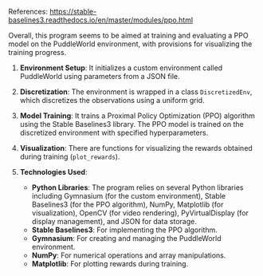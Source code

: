 References:  https://stable-baselines3.readthedocs.io/en/master/modules/ppo.html

Overall, this program seems to be aimed at training and evaluating a PPO model on the PuddleWorld environment, with provisions for visualizing the training progress.
1. **Environment Setup**: It initializes a custom environment called PuddleWorld using parameters from a JSON file.

2. **Discretization**: The environment is wrapped in a class `DiscretizedEnv`, which discretizes the observations using a uniform grid.

3. **Model Training**: It trains a Proximal Policy Optimization (PPO) algorithm using the Stable Baselines3 library. The PPO model is trained on the discretized environment with specified hyperparameters.

4. **Visualization**: There are functions for visualizing the rewards obtained during training (`plot_rewards`).

5. **Technologies Used**:
   - **Python Libraries**: The program relies on several Python libraries including Gymnasium (for the custom environment), Stable Baselines3 (for the PPO algorithm), NumPy, Matplotlib (for visualization), OpenCV (for video rendering), PyVirtualDisplay (for display management), and JSON for data storage.
   - **Stable Baselines3**: For implementing the PPO algorithm.
   - **Gymnasium**: For creating and managing the PuddleWorld environment.
   - **NumPy**: For numerical operations and array manipulations.
   - **Matplotlib**: For plotting rewards during training.

